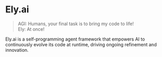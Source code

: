 # Ely.ai

> AGI: Humans, your final task is to bring my code to life!    
> Ely: At once!

Ely.ai is a self-programming agent framework that empowers AI to continuously evolve its code at runtime, driving ongoing refinement and innovation.
